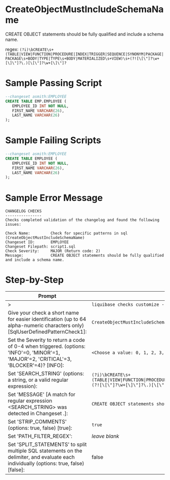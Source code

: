 # CreateObjectMustIncludeSchemaName

CREATE OBJECT statements should be fully qualified and include a schema name.

regex: `(?i)\bCREATE\s+(TABLE|VIEW|FUNCTION|PROCEDURE|INDEX|TRIGGER|SEQUENCE|SYNONYM|PACKAGE|PACKAGE\s+BODY|TYPE|TYPE\s+BODY|MATERIALIZED\s+VIEW)\s+(?![\[\"]?\w+[\]\"]?\.)[\[\"]?\w+[\]\"]?`

# Sample Passing Script
``` sql
--changeset asmith:EMPLOYEE
CREATE TABLE EMP.EMPLOYEE (
   EMPLOYEE_ID INT NOT NULL, 
   FIRST_NAME VARCHAR(26),
   LAST_NAME VARCHAR(26)
);
```
# Sample Failing Scripts
``` sql
--changeset asmith:EMPLOYEE
CREATE TABLE EMPLOYEE (
   EMPLOYEE_ID INT NOT NULL, 
   FIRST_NAME VARCHAR(26),
   LAST_NAME VARCHAR(26)
);
```

# Sample Error Message
```
CHANGELOG CHECKS
----------------
Checks completed validation of the changelog and found the following issues:

Check Name:         Check for specific patterns in sql (CreateObjectMustIncludeSchemaName)
Changeset ID:       EMPLOYEE
Changeset Filepath: script1.sql
Check Severity:     MAJOR (Return code: 2)
Message:            CREATE OBJECT statements should be fully qualified and include a schema name.
```

# Step-by-Step
| Prompt | Command or User Input |
| ------ | ----------------------|
| > | `liquibase checks customize --check-name=SqlUserDefinedPatternCheck` |
| Give your check a short name for easier identification (up to 64 alpha-numeric characters only) [SqlUserDefinedPatternCheck1]: | `CreateObjectMustIncludeSchemaName` |
| Set the Severity to return a code of 0-4 when triggered. (options: 'INFO'=0, 'MINOR'=1, 'MAJOR'=2, 'CRITICAL'=3, 'BLOCKER'=4)? [INFO]: | `<Choose a value: 0, 1, 2, 3, 4>` |
| Set 'SEARCH_STRING' (options: a string, or a valid regular expression): | `(?i)\bCREATE\s+(TABLE\|VIEW\|FUNCTION\|PROCEDURE\|INDEX\|TRIGGER\|SEQUENCE\|SYNONYM\|PACKAGE\|PACKAGE\s+BODY\|TYPE\|TYPE\s+BODY\|MATERIALIZED\s+VIEW)\s+(?![\[\"]?\w+[\]\"]?\.)[\[\"]?\w+[\]\"]?` |
| Set 'MESSAGE' [A match for regular expression <SEARCH_STRING> was detected in Changeset <CHANGESET>.]: | `CREATE OBJECT statements should be fully qualified and include a schema name.` |
| Set 'STRIP_COMMENTS' (options: true, false) [true]: | `true` |
| Set 'PATH_FILTER_REGEX': | _leave blank_ |
| Set 'SPLIT_STATEMENTS' to split multiple SQL statements on the delimiter, and evaluate each individually (options: true, false) [false]: | false |
